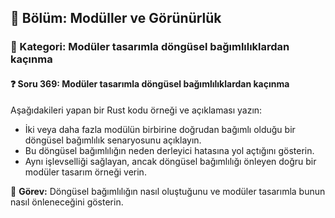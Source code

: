 ## 📘 Bölüm: Modüller ve Görünürlük  
### 🔹 Kategori: Modüler tasarımla döngüsel bağımlılıklardan kaçınma  
#### ❓ Soru 369: Modüler tasarımla döngüsel bağımlılıklardan kaçınma

Aşağıdakileri yapan bir Rust kodu örneği ve açıklaması yazın:

- İki veya daha fazla modülün birbirine doğrudan bağımlı olduğu bir döngüsel bağımlılık senaryosunu açıklayın.
- Bu döngüsel bağımlılığın neden derleyici hatasına yol açtığını gösterin.
- Aynı işlevselliği sağlayan, ancak döngüsel bağımlılığı önleyen doğru bir modüler tasarım örneği verin.

🔧 **Görev:** Döngüsel bağımlılığın nasıl oluştuğunu ve modüler tasarımla bunun nasıl önleneceğini gösterin.
